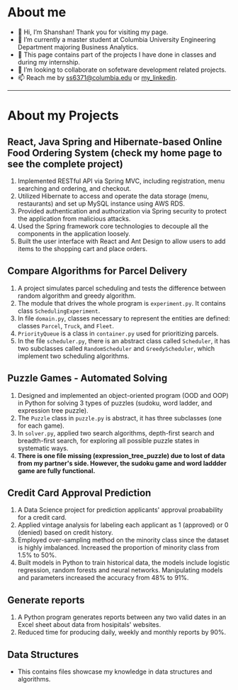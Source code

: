 # About me
- 👋 Hi, I’m Shanshan! Thank you for visiting my page.
- 🌱 I’m currently a master student at Columbia University Engineering Department majoring Business Analytics.
- 🧩 This page contains part of the projects I have done in classes and during my internship.
- 💞️ I’m looking to collaborate on sofetware development related projects.
- 📫 Reach me by ss6371@columbia.edu or [my_linkedin](https://www.linkedin.com/in/shanshan-shangguan/).
---
# About my Projects
## React, Java Spring and Hibernate-based Online Food Ordering System (check my home page to see the complete project)
1. Implemented RESTful API via Spring MVC, including registration, menu searching and ordering, and checkout.
2. Utilized Hibernate to access and operate the data storage (menu, restaurants) and set up MySQL instance using AWS RDS.
3. Provided authentication and authorization via Spring security to protect the application from malicious attacks.
4. Used the Spring framework core technologies to decouple all the components in the application loosely.
5. Built the user interface with React and Ant Design to allow users to add items to the shopping cart and place orders. 

## Compare Algorithms for Parcel Delivery
1. A project simulates parcel scheduling and tests the difference between random algorithm and greedy algorithm.
2. The module that drives the whole program is `experiment.py`. It contains class `SchedulingExperiment`.
3. In file `domain.py`, classes necessary to represent the entities are defined: classes `Parcel`, `Truck`, and `Fleet`.
4. `PriorityQueue` is a class in `container.py` used for prioritizing parcels.
5. In the file `scheduler.py`, there is an abstract class called `Scheduler`, it has two subclasses called `RandomScheduler` and `GreedyScheduler`, which implement two scheduling algorithms.

## Puzzle Games - Automated Solving
1. Designed and implemented an object-oriented program (OOD and OOP) in Python for solving 3 types of puzzles (sudoku, word ladder, and expression tree puzzle).
2. The `Puzzle` class in `puzzle.py` is abstract, it has three subclasses (one for each game).
3. In `solver.py`, applied two search algorithms, depth-first search and breadth-first search, for exploring all possible puzzle states in systematic ways.
4. **There is one file missing (expression_tree_puzzle) due to lost of data from my partner's side. However, the sudoku game and word laddder game are fully functional.**  

## Credit Card Approval Prediction
1. A Data Science project for prediction applicants' approval proabability for a credit card. 
2. Applied vintage analysis for labeling each applicant as 1 (approved) or 0 (denied) based on credit history.
3. Employed over-sampling method on the minority class since the dataset is highly imbalanced. Increased the proportion of minority class from 1.5% to 50%.
4. Built models in Python to train historical data, the models include logistic regression, random forests and neural networks. Manipulating models and parameters increased the accuracy from 48% to 91%.

## Generate reports
1. A Python program generates reports between any two valid dates in an Excel sheet about data from hosipitals' websites. 
2. Reduced time for producing daily, weekly and monthly reports by 90%.

## Data Structures
- This contains files showcase my knowledge in data structures and algorithms. 
<!---
AshleyXian/AshleyXian is a ✨ special ✨ repository because its `README.md` (this file) appears on your GitHub profile.
You can click the Preview link to take a look at your changes.
--->

